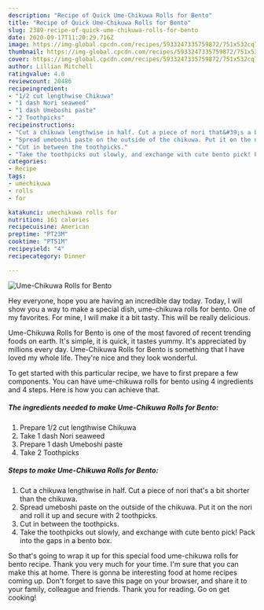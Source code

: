 ```yaml
---
description: "Recipe of Quick Ume-Chikuwa Rolls for Bento"
title: "Recipe of Quick Ume-Chikuwa Rolls for Bento"
slug: 2389-recipe-of-quick-ume-chikuwa-rolls-for-bento
date: 2020-09-17T11:20:29.716Z
image: https://img-global.cpcdn.com/recipes/5933247335759872/751x532cq70/ume-chikuwa-rolls-for-bento-recipe-main-photo.jpg
thumbnail: https://img-global.cpcdn.com/recipes/5933247335759872/751x532cq70/ume-chikuwa-rolls-for-bento-recipe-main-photo.jpg
cover: https://img-global.cpcdn.com/recipes/5933247335759872/751x532cq70/ume-chikuwa-rolls-for-bento-recipe-main-photo.jpg
author: Lillian Mitchell
ratingvalue: 4.8
reviewcount: 20486
recipeingredient:
- "1/2 cut lengthwise Chikuwa"
- "1 dash Nori seaweed"
- "1 dash Umeboshi paste"
- "2 Toothpicks"
recipeinstructions:
- "Cut a chikuwa lengthwise in half. Cut a piece of nori that&#39;s a bit shorter than the chikuwa."
- "Spread umeboshi paste on the outside of the chikuwa. Put it on the nori and roll it up and secure with 2 toothpicks."
- "Cut in between the toothpicks."
- "Take the toothpicks out slowly, and exchange with cute bento pick! Pack into the gaps in a bento box."
categories:
- Recipe
tags:
- umechikuwa
- rolls
- for

katakunci: umechikuwa rolls for 
nutrition: 161 calories
recipecuisine: American
preptime: "PT23M"
cooktime: "PT51M"
recipeyield: "4"
recipecategory: Dinner

---
```



![Ume-Chikuwa Rolls for Bento](https://img-global.cpcdn.com/recipes/5933247335759872/751x532cq70/ume-chikuwa-rolls-for-bento-recipe-main-photo.jpg)

Hey everyone, hope you are having an incredible day today. Today, I will show you a way to make a special dish, ume-chikuwa rolls for bento. One of my favorites. For mine, I will make it a bit tasty. This will be really delicious.

Ume-Chikuwa Rolls for Bento is one of the most favored of recent trending foods on earth. It's simple, it is quick, it tastes yummy. It's appreciated by millions every day. Ume-Chikuwa Rolls for Bento is something that I have loved my whole life. They're nice and they look wonderful.




To get started with this particular recipe, we have to first prepare a few components. You can have ume-chikuwa rolls for bento using 4 ingredients and 4 steps. Here is how you can achieve that.

<!--inarticleads1-->

##### The ingredients needed to make Ume-Chikuwa Rolls for Bento:

1. Prepare 1/2 cut lengthwise Chikuwa
1. Take 1 dash Nori seaweed
1. Prepare 1 dash Umeboshi paste
1. Take 2 Toothpicks




<!--inarticleads2-->

##### Steps to make Ume-Chikuwa Rolls for Bento:

1. Cut a chikuwa lengthwise in half. Cut a piece of nori that&#39;s a bit shorter than the chikuwa.
1. Spread umeboshi paste on the outside of the chikuwa. Put it on the nori and roll it up and secure with 2 toothpicks.
1. Cut in between the toothpicks.
1. Take the toothpicks out slowly, and exchange with cute bento pick! Pack into the gaps in a bento box.




So that's going to wrap it up for this special food ume-chikuwa rolls for bento recipe. Thank you very much for your time. I'm sure that you can make this at home. There is gonna be interesting food at home recipes coming up. Don't forget to save this page on your browser, and share it to your family, colleague and friends. Thank you for reading. Go on get cooking!
